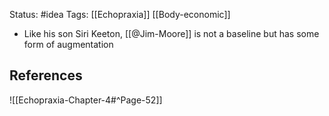 Status: #idea
Tags: [[Echopraxia]] [[Body-economic]]

* Like his son Siri Keeton, [[@Jim-Moore]] is not a baseline but has some form of augmentation

## References

![[Echopraxia-Chapter-4#^Page-52]]
